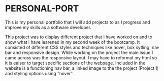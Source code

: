 # PERSONAL-PORT

This is my personal portfolio that I will add projects to as I progress and improve my skills as a software developer.

This project was to display different project that I have worked on and to show what I have learened in my second week of the bootcamp. It consisted of different CSS styles and techniques like hover, box sytling, nav bar and responsive design. While working on the project the main issue I came across was the responsive layout. I may have to reformat my html so it is eaiser to target specific sections of the webpage. Included in the website is a functioning nav bar, a linked image to the the project (Project.1) and styling options using "hover".
